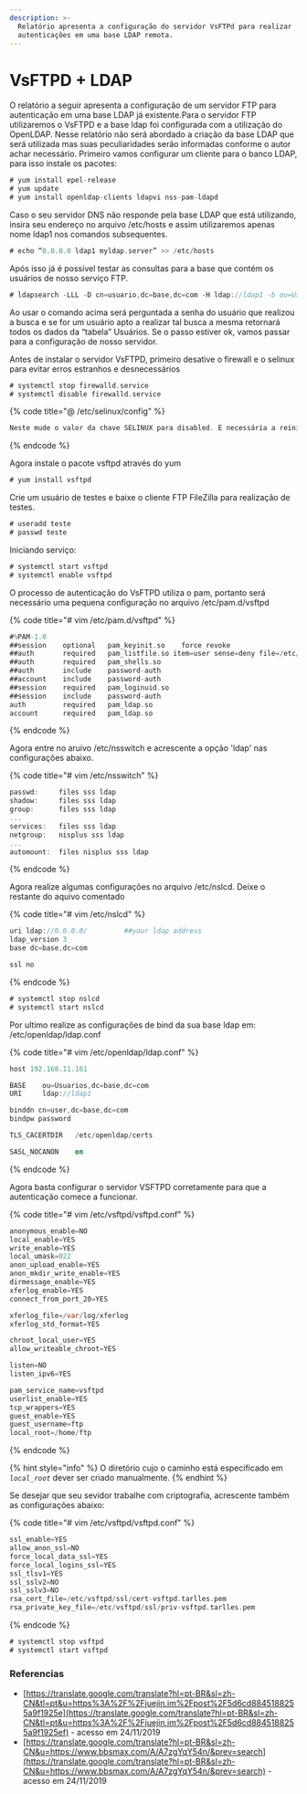 ```yaml
---
description: >-
  Relatório apresenta a configuração do servidor VsFTPd para realizar
  autenticações em uma base LDAP remota.
---
```


# VsFTPD + LDAP

O relatório a seguir apresenta a configuração de um servidor FTP para autenticação em uma base LDAP já existente.Para o servidor FTP utilizaremos o VsFTPD e a base ldap foi configurada com a utilização do OpenLDAP. Nesse relatório não será abordado a criação da base LDAP que será utilizada mas suas peculiaridades serão informadas conforme o autor achar necessário. Primeiro vamos configurar um cliente para o banco LDAP, para isso instale os pacotes:

```dart
# yum install epel-release
# yum update
# yum install openldap-clients ldapvi nss-pam-ldapd
```

Caso o seu servidor DNS não responde pela base LDAP que está utilizando, insira seu endereço no arquivo /etc/hosts e assim utilizaremos apenas nome ldap1 nos comandos subsequentes.

```dart
# echo “0.0.0.0 ldap1 myldap.server” >> /etc/hosts
```

Após isso já é possível testar as consultas para a base que contém os usuários de nosso serviço FTP.

```dart
# ldapsearch -LLL -D cn=usuario,dc=base,dc=com -H ldap://ldap1 -b ou=Usuarios,dc=base,dc=com -W
```

Ao usar o comando acima será perguntada a senha do usuário que realizou a busca e se for um usuário apto a realizar tal busca a mesma retornará todos os dados da “tabela” Usuários. Se o passo estiver ok, vamos passar para a configuração de nosso servidor.

Antes de instalar o servidor VsFTPD, primeiro desative o firewall e o selinux para evitar erros estranhos e desnecessários

```dart
# systemctl stop firewalld.service
# systemctl disable firewalld.service
```

{% code title="@ /etc/selinux/config" %}
```dart
Neste mude o valor da chave SELINUX para disabled. É necessária a reiniciar o sistema para essa configuração ter efeito.
```
{% endcode %}

Agora instale o pacote vsftpd através do yum

```dart
# yum install vsftpd
```

Crie um usuário de testes e baixe o cliente FTP FileZilla para realização de testes.

```dart
# useradd teste
# passwd teste
```

Iniciando serviço:

```dart
# systemctl start vsftpd
# systemctl enable vsftpd
```

O processo de autenticação do VsFTPD utiliza o pam, portanto será necessário uma pequena configuração no arquivo /etc/pam.d/vsftpd

{% code title="\# vim /etc/pam.d/vsftpd" %}
```dart
#%PAM-1.0
##session    optional   pam_keyinit.so    force revoke
##auth       required   pam_listfile.so item=user sense=deny file=/etc/vsftpd/ftpusers onerr=succeed
##auth       required   pam_shells.so
##auth       include    password-auth
##account    include    password-auth
##session    required   pam_loginuid.so
##session    include    password-auth
auth         required   pam_ldap.so
account      required   pam_ldap.so
```
{% endcode %}

Agora entre no aruivo /etc/nsswitch e acrescente a opção 'ldap' nas configurações abaixo.

{% code title="\# vim /etc/nsswitch" %}
```dart
passwd:     files sss ldap
shadow:     files sss ldap
group:      files sss ldap
...
services:   files sss ldap
netgroup:   nisplus sss ldap
...
automount:  files nisplus sss ldap
```
{% endcode %}

Agora realize algumas configurações no arquivo /etc/nslcd. Deixe o restante do aquivo comentado

{% code title="\# vim /etc/nslcd" %}
```dart
uri ldap://0.0.0.0/         ##your ldap address
ldap_version 3
base dc=base,dc=com

ssl no
```
{% endcode %}

```dart
# systemctl stop nslcd
# systemctl start nslcd
```

Por ultimo realize as configurações de bind da sua base ldap em: /etc/openldap/ldap.conf

{% code title="\# vim /etc/openldap/ldap.conf" %}
```dart
host 192.168.11.161

BASE    ou=Usuarios,dc=base,dc=com
URI     ldap://ldap1

binddn cn=user,dc=base,dc=com
bindpw password

TLS_CACERTDIR   /etc/openldap/certs

SASL_NOCANON    on
```
{% endcode %}

Agora basta configurar o servidor VSFTPD corretamente para que a autenticação comece a funcionar.

{% code title="\# vim /etc/vsftpd/vsftpd.conf" %}
```dart
anonymous_enable=NO
local_enable=YES
write_enable=YES
local_umask=022
anon_upload_enable=YES
anon_mkdir_write_enable=YES
dirmessage_enable=YES
xferlog_enable=YES
connect_from_port_20=YES

xferlog_file=/var/log/xferlog
xferlog_std_format=YES

chroot_local_user=YES
allow_writeable_chroot=YES

listen=NO
listen_ipv6=YES

pam_service_name=vsftpd
userlist_enable=YES
tcp_wrappers=YES
guest_enable=YES
guest_username=ftp
local_root=/home/ftp
```
{% endcode %}

{% hint style="info" %}
O diretório cujo o caminho está especificado em _`local_root`_ dever ser criado manualmente.
{% endhint %}

Se desejar que seu sevidor trabalhe com criptografia, acrescente também as configurações abaixo:

{% code title="\# vim /etc/vsftpd/vsftpd.conf" %}
```dart
ssl_enable=YES
allow_anon_ssl=NO
force_local_data_ssl=YES
force_local_logins_ssl=YES
ssl_tlsv1=YES
ssl_sslv2=NO
ssl_sslv3=NO
rsa_cert_file=/etc/vsftpd/ssl/cert-vsftpd.tarlles.pem
rsa_private_key_file=/etc/vsftpd/ssl/priv-vsftpd.tarlles.pem
```
{% endcode %}

```dart
# systemctl stop vsftpd
# systemctl start vsftpd
```

### Referencias

* [https://translate.google.com/translate?hl=pt-BR&sl=zh-CN&tl=pt&u=https%3A%2F%2Fjuejin.im%2Fpost%2F5d6cd8845188255a9f1925e](https://translate.google.com/translate?hl=pt-BR&sl=zh-CN&tl=pt&u=https%3A%2F%2Fjuejin.im%2Fpost%2F5d6cd8845188255a9f1925ef) - acesso em 24/11/2019
* [https://translate.google.com/translate?hl=pt-BR&sl=zh-CN&u=https://www.bbsmax.com/A/A7zgYqY54n/&prev=search](https://translate.google.com/translate?hl=pt-BR&sl=zh-CN&u=https://www.bbsmax.com/A/A7zgYqY54n/&prev=search) - acesso em 24/11/2019

